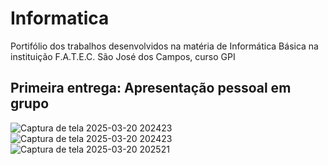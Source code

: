 # Informatica
Portifólio dos trabalhos desenvolvidos na matéria de Informática Básica na instituição F.A.T.E.C. São José dos Campos, curso GPI
## Primeira entrega: Apresentação pessoal em grupo
![Captura de tela 2025-03-20 202423](https://github.com/user-attachments/assets/3631ae5d-42fd-4cbd-b7ab-b0adfe9aeba1)
![Captura de tela 2025-03-20 202423](https://github.com/user-attachments/assets/efa1c003-9e3c-482e-91a5-7c8f605da265)
![Captura de tela 2025-03-20 202521](https://github.com/user-attachments/assets/d9265f41-5f31-449a-85e0-88f32d4b9f99)
